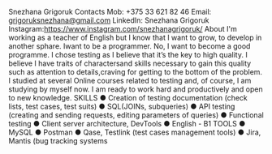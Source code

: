 Snezhana Grigoruk
Contacts
Mob: +375 33 621 82 46
Email: grigoruksnezhana@gmail.com
LinkedIn: Snezhana Grigoruk
Instagram:https://www.instagram.com/snezhanagrigoruk/
About 
I'm working as a teacher of English but I know that I want to grow, to develop in another sphare. Iwant to be a programmer. No, I want to become a good programme. I chose testing as I believe that it’s the key to
high quality. I believe I have traits of charactersand skills necessary to gain this quality such as attention to details,craving for getting to the bottom of the problem. I studied at several Online courses related to testing and, of course, I am
studying by myself now. I am ready to work hard and productively and open to new knowledge.
SKILLS
● Creation of testing documentation (check lists, test cases, test
suits)
● SQL(JOINs, subqueries)
● API testing (creating and sending requests, editing parameters of
queries)
● Functional testing
● Сlient server architecture, DevTools
● English - B1
TOOLS
● MySQL
● Postman
● Qase, Testlink (test cases management tools)
● Jira, Mantis (bug tracking systems
